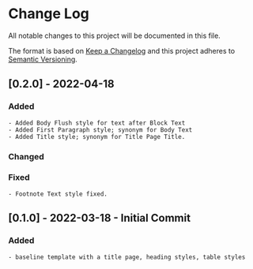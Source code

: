 
# Change Log
All notable changes to this project will be documented in this file.
 
The format is based on [Keep a Changelog](http://keepachangelog.com/)
and this project adheres to [Semantic Versioning](http://semver.org/).
 
## [0.2.0] - 2022-04-18

### Added
    - Added Body Flush style for text after Block Text
    - Added First Paragraph style; synonym for Body Text
    - Added Title style; synonym for Title Page Title.

### Changed
 
### Fixed
    - Footnote Text style fixed.
 
 
## [0.1.0] - 2022-03-18 - Initial Commit

### Added
    - baseline template with a title page, heading styles, table styles
 